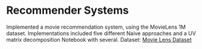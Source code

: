 # Recommender Systems
Implemented a movie recommendation system, using the MovieLens 1M dataset. Implementations included five different Naive approaches and a UV matrix decomposition Notebook with several. Dataset: [Movie Lens Dataset](http://grouplens.org/datasets/movielens/)
